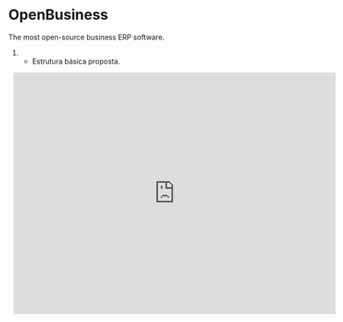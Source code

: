 # OpenBusiness
The most open-source business ERP software.


1. - Estrutura básica proposta.
<div style="width: 640px; height: 480px; margin: 10px; position: relative;"><iframe allowfullscreen frameborder="0" style="width:640px; height:480px" src="https://www.lucidchart.com/documents/embeddedchart/1bd9b8fe-c4d2-4095-ac9d-789bda97898b" id="iReS-6s-HHOv"></iframe></div>